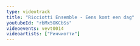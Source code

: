 ```yaml
---
type: videotrack
title: "Ricciotti Ensemble - Eens komt een dag"
youtubeId: "rbMx5OKCbSs"
videoevents: vevt0014
videoartists: ["Риччиотти"]
---
```

